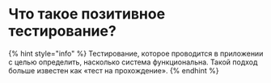 # Что такое позитивное тестирование?

{% hint style="info" %}
Тестирование, которое проводится в приложении с целью определить, насколько система функциональна. Такой подход больше известен как «тест на прохождение».
{% endhint %}

